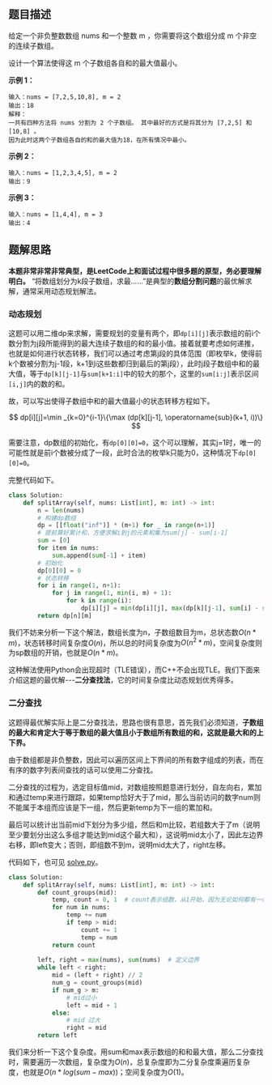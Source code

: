 ## 题目描述

给定一个非负整数数组 nums 和一个整数 m ，你需要将这个数组分成 m 个非空的连续子数组。

设计一个算法使得这 m 个子数组各自和的最大值最小。

**示例 1：**
```
输入：nums = [7,2,5,10,8], m = 2
输出：18
解释：
一共有四种方法将 nums 分割为 2 个子数组。 其中最好的方式是将其分为 [7,2,5] 和 [10,8] 。
因为此时这两个子数组各自的和的最大值为18，在所有情况中最小。
```
**示例 2：**
```
输入：nums = [1,2,3,4,5], m = 2
输出：9
```
**示例 3：**
```
输入：nums = [1,4,4], m = 3
输出：4
```

## 题解思路

**本题非常非常非常典型，是LeetCode上和面试过程中很多题的原型，务必要理解明白。** “将数组划分为k段子数组，求最......”是典型的**数组分割问题**的最优解求解，通常采用动态规划解法。

### 动态规划

这题可以用二维dp来求解，需要规划的变量有两个，即`dp[i][j]`表示数组的前i个数分割为j段所能得到的最大连续子数组的和的最小值。接着就要考虑如何递推，也就是如何进行状态转移，我们可以通过考虑第j段的具体范围（即枚举k，使得前k个数被分割为j-1段，k+1到i这些数都归到最后的第j段），此时j段子数组中和的最大值，等于`dp[k][j-1]`与`sum[k+1:i]`中的较大的那个，这里的`sum[i:j]`表示区间`[i,j]`内的数的和。

故，可以写出使得子数组中和的最大值最小的状态转移方程如下。

$$
dp[i][j]=\min _{k=0}^{i-1}\{\max (dp[k][j-1], \operatorname{sub}(k+1, i))\}
$$

需要注意，dp数组的初始化，有`dp[0][0]=0`，这个可以理解，其实j=1时，唯一的可能性就是前i个数被分成了一段，此时合法的枚举k只能为0，这种情况下`dp[0][0]=0`。

完整代码如下。

```python
class Solution:
    def splitArray(self, nums: List[int], m: int) -> int:
        n = len(nums)
        # 构建dp数组
        dp = [[float("inf")] * (m+1) for _ in range(n+1)]
        # 提前算好累计和，方便求解i到j的元素和集为sum[j] - sum[i-1]
        sum = [0]
        for item in nums:
            sum.append(sum[-1] + item)
        # 初始化
        dp[0][0] = 0
        # 状态转移
        for i in range(1, n+1):
            for j in range(1, min(i, m) + 1):
                for k in range(i):
                    dp[i][j] = min(dp[i][j], max(dp[k][j-1], sum[i] - sum[k]))
        return dp[n][m]
```

我们不妨来分析一下这个解法，数组长度为n，子数组数目为m，总状态数$O(n*m)$，状态转移时间复杂度$O(n)$，所以总的时间复杂度为$O(n^2*m)$，空间复杂度则为sp数组的开销，也就是$O(n*m)$。

这种解法使用Python会出现超时（TLE错误），而C++不会出现TLE。我们下面来介绍这题的最优解---**二分查找法**，它的时间复杂度比动态规划优秀得多。

### 二分查找

这题得最优解实际上是二分查找法，思路也很有意思，首先我们必须知道，**子数组的最大和肯定大于等于数组的最大值且小于数组所有数组的和，这就是最大和的上下界。**

由于数组都是非负整数，因此可以遍历区间上下界间的所有数字组成的列表，而在有序的数字列表间查找的话可以使用二分查找。

二分查找的过程为，选定目标值mid，对数组按照题意进行划分，自左向右，累加和通过temp来进行跟踪，如果temp恰好大于了mid，那么当前访问的数字num则不能属于本组而应该是下一组，然后更新temp为下一组的累加和。

最后可以统计出当前mid下划分为多少组，然后和m比较，若组数大于了m（说明至少要划分出这么多组才能达到mid这个最大和），这说明mid太小了，因此左边界右移，即left变大；否则，即组数不到m，说明mid太大了，right左移。

代码如下，也可见 [solve.py](./solve.py)。
```python
class Solution:
    def splitArray(self, nums: List[int], m: int) -> int:
        def count_groups(mid):
            temp, count = 0, 1  # count表示组数，从1开始，因为无论如何都有一组
            for num in nums:
                temp += num
                if temp > mid:
                    count += 1
                    temp = num
            return count
        
        left, right = max(nums), sum(nums)  # 定义边界
        while left < right:
            mid = (left + right) // 2
            num_g = count_groups(mid)
            if num_g > m:
                # mid过小
                left = mid + 1
            else:
                # mid 过大
                right = mid
        return left
```

我们来分析一下这个复杂度。用sum和max表示数组的和和最大值，那么二分查找时，需要遍历一次数组，复杂度为$O(n)$，总复杂度即为二分复杂度乘遍历复杂度，也就是$O(n * log(sum - max))$；空间复杂度为$O(1)$。

